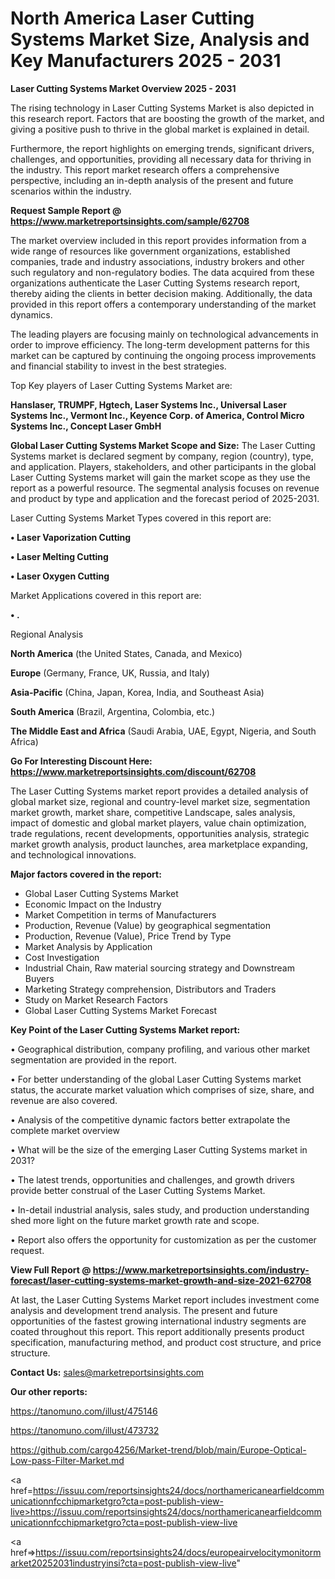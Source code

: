 # North America Laser Cutting Systems Market Size, Analysis and Key Manufacturers 2025 - 2031

<Strong> Laser Cutting Systems Market Overview 2025 - 2031</strong>

The rising technology in Laser Cutting Systems Market is also depicted in this research report. Factors that are boosting the growth of the market, and giving a positive push to thrive in the global market is explained in detail.

Furthermore, the report highlights on emerging trends, significant drivers, challenges, and opportunities, providing all necessary data for thriving in the industry. This report market research offers a comprehensive perspective, including an in-depth analysis of the present and future scenarios within the industry.

<strong>Request Sample Report @ <a href=https://www.marketreportsinsights.com/sample/62708>https://www.marketreportsinsights.com/sample/62708</a></strong>

The market overview included in this report provides information from a wide range of resources like government organizations, established companies, trade and industry associations, industry brokers and other such regulatory and non-regulatory bodies. The data acquired from these organizations authenticate the Laser Cutting Systems research report, thereby aiding the clients in better decision making. Additionally, the data provided in this report offers a contemporary understanding of the market dynamics.

The leading players are focusing mainly on technological advancements in order to improve efficiency. The long-term development patterns for this market can be captured by continuing the ongoing process improvements and financial stability to invest in the best strategies.

Top Key players of Laser Cutting Systems Market are:

<strong>Hanslaser, TRUMPF, Hgtech, Laser Systems Inc., Universal Laser Systems Inc., Vermont Inc., Keyence Corp. of America, Control Micro Systems Inc., Concept Laser GmbH</strong>

<strong><b>Global Laser Cutting Systems Market Scope and Size:</b></strong>
The Laser Cutting Systems market is declared segment by company, region (country), type, and application. Players, stakeholders, and other participants in the global Laser Cutting Systems market will gain the market scope as they use the report as a powerful resource. The segmental analysis focuses on revenue and product by type and application and the forecast period of 2025-2031.

Laser Cutting Systems Market Types covered in this report are:

<strong>• Laser Vaporization Cutting

• Laser Melting Cutting

• Laser Oxygen Cutting</strong>

Market Applications covered in this report are:

<strong>• .</strong> 

Regional Analysis

<strong>North America</strong> (the United States, Canada, and Mexico)

<strong>Europe</strong> (Germany, France, UK, Russia, and Italy)

<strong>Asia-Pacific</strong> (China, Japan, Korea, India, and Southeast Asia)

<strong>South America</strong> (Brazil, Argentina, Colombia, etc.)

<strong>The Middle East and Africa</strong> (Saudi Arabia, UAE, Egypt, Nigeria, and South Africa)

<strong>Go For Interesting Discount Here: <a href=https://www.marketreportsinsights.com/discount/62708>https://www.marketreportsinsights.com/discount/62708</a></strong>

The Laser Cutting Systems market report provides a detailed analysis of global market size, regional and country-level market size, segmentation market growth, market share, competitive Landscape, sales analysis, impact of domestic and global market players, value chain optimization, trade regulations, recent developments, opportunities analysis, strategic market growth analysis, product launches, area marketplace expanding, and technological innovations.

<strong><b>Major factors covered in the report:</b></strong>
<ul>
  <li>Global Laser Cutting Systems Market </li>
  <li>Economic Impact on the Industry</li>
  <li>Market Competition in terms of Manufacturers</li>
  <li>Production, Revenue (Value) by geographical segmentation</li>
  <li>Production, Revenue (Value), Price Trend by Type</li>
  <li>Market Analysis by Application</li>
  <li>Cost Investigation</li>
  <li>Industrial Chain, Raw material sourcing strategy and Downstream Buyers</li>
  <li>Marketing Strategy comprehension, Distributors and Traders</li>
  <li>Study on Market Research Factors</li>
  <li>Global Laser Cutting Systems Market Forecast</li>
</ul>

<strong><b>Key Point of the Laser Cutting Systems Market report:</b></strong>

• Geographical distribution, company profiling, and various other market segmentation are provided in the report.

• For better understanding of the global Laser Cutting Systems market status, the accurate market valuation which comprises of size, share, and revenue are also covered.

• Analysis of the competitive dynamic factors better extrapolate the complete market overview

• What will be the size of the emerging Laser Cutting Systems market in 2031?

• The latest trends, opportunities and challenges, and growth drivers provide better construal of the Laser Cutting Systems Market.

• In-detail industrial analysis, sales study, and production understanding shed more light on the future market growth rate and scope.

• Report also offers the opportunity for customization as per the customer request.

<strong><b>View Full Report @ <a href=https://www.marketreportsinsights.com/industry-forecast/laser-cutting-systems-market-growth-and-size-2021-62708>https://www.marketreportsinsights.com/industry-forecast/laser-cutting-systems-market-growth-and-size-2021-62708</a></b></strong>


At last, the Laser Cutting Systems Market report includes investment come analysis and development trend analysis. The present and future opportunities of the fastest growing international industry segments are coated throughout this report. This report additionally presents product specification, manufacturing method, and product cost structure, and price structure.

<strong>Contact Us:</strong>
sales@marketreportsinsights.com

<strong>Our other reports:</strong>

<a href=https://tanomuno.com/illust/475146>https://tanomuno.com/illust/475146</a>

<a href=https://tanomuno.com/illust/473732>https://tanomuno.com/illust/473732</a>

<a href=https://github.com/cargo4256/Market-trend/blob/main/Europe-Optical-Low-pass-Filter-Market.md>https://github.com/cargo4256/Market-trend/blob/main/Europe-Optical-Low-pass-Filter-Market.md</a>

<a href=https://issuu.com/reportsinsights24/docs/northamericanearfieldcommunicationnfcchipmarketgro?cta=post-publish-view-live>https://issuu.com/reportsinsights24/docs/northamericanearfieldcommunicationnfcchipmarketgro?cta=post-publish-view-live</a>

<a href=>https://issuu.com/reportsinsights24/docs/europeairvelocitymonitormarket20252031industryinsi?cta=post-publish-view-live</a>"
